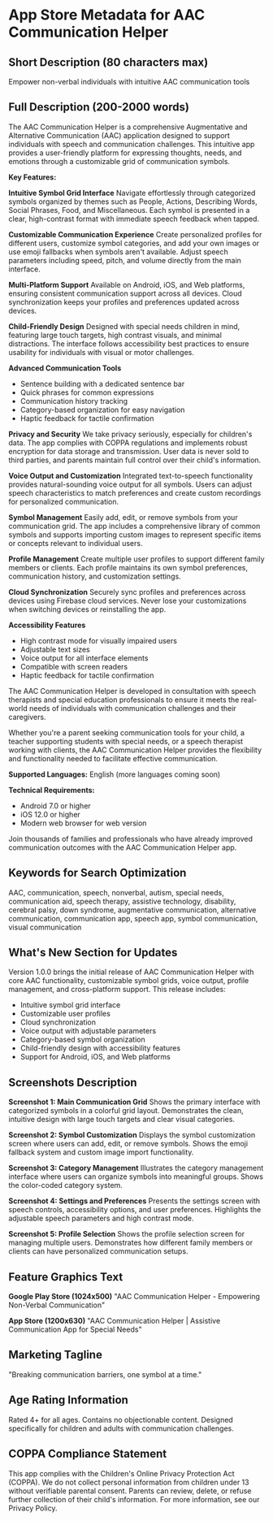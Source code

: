 # App Store Metadata for AAC Communication Helper

## Short Description (80 characters max)
Empower non-verbal individuals with intuitive AAC communication tools

## Full Description (200-2000 words)
The AAC Communication Helper is a comprehensive Augmentative and Alternative Communication (AAC) application designed to support individuals with speech and communication challenges. This intuitive app provides a user-friendly platform for expressing thoughts, needs, and emotions through a customizable grid of communication symbols.

**Key Features:**

**Intuitive Symbol Grid Interface**
Navigate effortlessly through categorized symbols organized by themes such as People, Actions, Describing Words, Social Phrases, Food, and Miscellaneous. Each symbol is presented in a clear, high-contrast format with immediate speech feedback when tapped.

**Customizable Communication Experience**
Create personalized profiles for different users, customize symbol categories, and add your own images or use emoji fallbacks when symbols aren't available. Adjust speech parameters including speed, pitch, and volume directly from the main interface.

**Multi-Platform Support**
Available on Android, iOS, and Web platforms, ensuring consistent communication support across all devices. Cloud synchronization keeps your profiles and preferences updated across devices.

**Child-Friendly Design**
Designed with special needs children in mind, featuring large touch targets, high contrast visuals, and minimal distractions. The interface follows accessibility best practices to ensure usability for individuals with visual or motor challenges.

**Advanced Communication Tools**
- Sentence building with a dedicated sentence bar
- Quick phrases for common expressions
- Communication history tracking
- Category-based organization for easy navigation
- Haptic feedback for tactile confirmation

**Privacy and Security**
We take privacy seriously, especially for children's data. The app complies with COPPA regulations and implements robust encryption for data storage and transmission. User data is never sold to third parties, and parents maintain full control over their child's information.

**Voice Output and Customization**
Integrated text-to-speech functionality provides natural-sounding voice output for all symbols. Users can adjust speech characteristics to match preferences and create custom recordings for personalized communication.

**Symbol Management**
Easily add, edit, or remove symbols from your communication grid. The app includes a comprehensive library of common symbols and supports importing custom images to represent specific items or concepts relevant to individual users.

**Profile Management**
Create multiple user profiles to support different family members or clients. Each profile maintains its own symbol preferences, communication history, and customization settings.

**Cloud Synchronization**
Securely sync profiles and preferences across devices using Firebase cloud services. Never lose your customizations when switching devices or reinstalling the app.

**Accessibility Features**
- High contrast mode for visually impaired users
- Adjustable text sizes
- Voice output for all interface elements
- Compatible with screen readers
- Haptic feedback for tactile confirmation

The AAC Communication Helper is developed in consultation with speech therapists and special education professionals to ensure it meets the real-world needs of individuals with communication challenges and their caregivers.

Whether you're a parent seeking communication tools for your child, a teacher supporting students with special needs, or a speech therapist working with clients, the AAC Communication Helper provides the flexibility and functionality needed to facilitate effective communication.

**Supported Languages:**
English (more languages coming soon)

**Technical Requirements:**
- Android 7.0 or higher
- iOS 12.0 or higher
- Modern web browser for web version

Join thousands of families and professionals who have already improved communication outcomes with the AAC Communication Helper app.

## Keywords for Search Optimization
AAC, communication, speech, nonverbal, autism, special needs, communication aid, speech therapy, assistive technology, disability, cerebral palsy, down syndrome, augmentative communication, alternative communication, communication app, speech app, symbol communication, visual communication

## What's New Section for Updates
Version 1.0.0 brings the initial release of AAC Communication Helper with core AAC functionality, customizable symbol grids, voice output, profile management, and cross-platform support. This release includes:
- Intuitive symbol grid interface
- Customizable user profiles
- Cloud synchronization
- Voice output with adjustable parameters
- Category-based symbol organization
- Child-friendly design with accessibility features
- Support for Android, iOS, and Web platforms

## Screenshots Description

**Screenshot 1: Main Communication Grid**
Shows the primary interface with categorized symbols in a colorful grid layout. Demonstrates the clean, intuitive design with large touch targets and clear visual categories.

**Screenshot 2: Symbol Customization**
Displays the symbol customization screen where users can add, edit, or remove symbols. Shows the emoji fallback system and custom image import functionality.

**Screenshot 3: Category Management**
Illustrates the category management interface where users can organize symbols into meaningful groups. Shows the color-coded category system.

**Screenshot 4: Settings and Preferences**
Presents the settings screen with speech controls, accessibility options, and user preferences. Highlights the adjustable speech parameters and high contrast mode.

**Screenshot 5: Profile Selection**
Shows the profile selection screen for managing multiple users. Demonstrates how different family members or clients can have personalized communication setups.

## Feature Graphics Text

**Google Play Store (1024x500)**
"AAC Communication Helper - Empowering Non-Verbal Communication"

**App Store (1200x630)**
"AAC Communication Helper | Assistive Communication App for Special Needs"

## Marketing Tagline
"Breaking communication barriers, one symbol at a time."

## Age Rating Information
Rated 4+ for all ages. Contains no objectionable content. Designed specifically for children and adults with communication challenges.

## COPPA Compliance Statement
This app complies with the Children's Online Privacy Protection Act (COPPA). We do not collect personal information from children under 13 without verifiable parental consent. Parents can review, delete, or refuse further collection of their child's information. For more information, see our Privacy Policy.